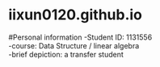 # iixun0120.github.io  
  
#Personal information
-Student ID: 1131556  
-course: Data Structure / linear algebra  
-brief depiction: a transfer student  
